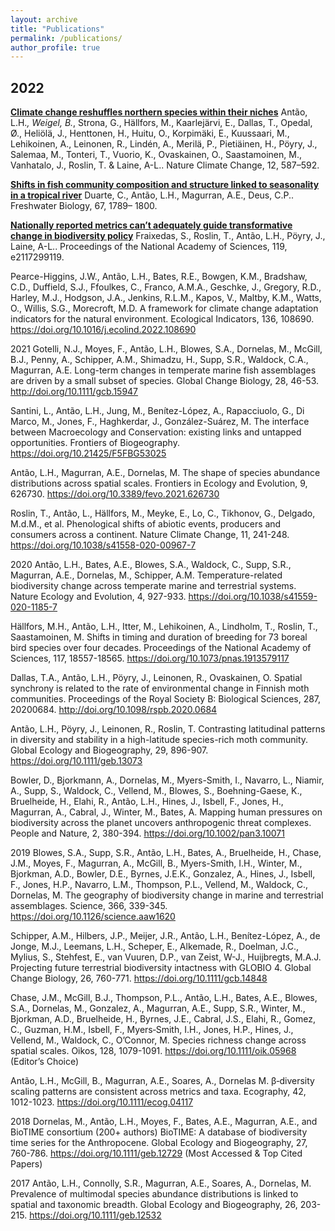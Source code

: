 ```yaml
---
layout: archive
title: "Publications"
permalink: /publications/
author_profile: true
---
```


## **2022**
**[Climate change reshuffles northern species within their niches]([url](https://doi.org/10.1038/s41558-022-01381-x))**
Antão, L.H.*, Weigel, B.*, Strona, G., Hällfors, M., Kaarlejärvi, E., Dallas, T., Opedal, Ø., Heliölä, J., Henttonen, H., Huitu, O., Korpimäki, E., Kuussaari, M., Lehikoinen, A., Leinonen, R., Lindén, A., Merilä, P., Pietiäinen, H., Pöyry, J., Salemaa, M., Tonteri, T., Vuorio, K., Ovaskainen, O., Saastamoinen, M., Vanhatalo, J., Roslin, T. & Laine, A-L.. Nature Climate Change, 12, 587–592.

**[Shifts in fish community composition and structure linked to seasonality in a tropical river]([url](https://doi.org/10.1111/fwb.13975))**
Duarte, C., Antão, L.H., Magurran, A.E., Deus, C.P.. Freshwater Biology, 67, 1789– 1800.

**[Nationally reported metrics can’t adequately guide transformative change in biodiversity policy]([url](https://doi.org/10.1073/pnas.2117299119))**
Fraixedas, S., Roslin, T., Antão, L.H., Pöyry, J., Laine, A-L.. Proceedings of the National Academy of Sciences, 119, e2117299119.


Pearce-Higgins, J.W., Antão, L.H., Bates, R.E., Bowgen, K.M., Bradshaw, C.D., Duffield, S.J., Ffoulkes, C., Franco, A.M.A., Geschke, J., Gregory, R.D., Harley, M.J., Hodgson, J.A., Jenkins, R.L.M., Kapos, V., Maltby, K.M., Watts, O., Willis, S.G., Morecroft, M.D. A framework for climate change adaptation indicators for the natural environment. Ecological Indicators, 136, 108690. https://doi.org/10.1016/j.ecolind.2022.108690

2021 
Gotelli, N.J., Moyes, F., Antão, L.H., Blowes, S.A., Dornelas, M., McGill, B.J., Penny, A., Schipper, A.M., Shimadzu, H., Supp, S.R., Waldock, C.A., Magurran, A.E. Long-term changes in temperate marine fish assemblages are driven by a small subset of species. Global Change Biology, 28, 46-53. http://doi.org/10.1111/gcb.15947

Santini, L., Antão, L.H., Jung, M., Benítez-López, A., Rapacciuolo, G., Di Marco, M., Jones, F., Haghkerdar, J., González-Suárez, M. The interface between Macroecology and Conservation: existing links and untapped opportunities. Frontiers of Biogeography. https://doi.org/10.21425/F5FBG53025

Antão, L.H., Magurran, A.E., Dornelas, M. The shape of species abundance distributions across spatial scales. Frontiers in Ecology and Evolution, 9, 626730. https://doi.org/10.3389/fevo.2021.626730

Roslin, T., Antão, L., Hällfors, M., Meyke, E., Lo, C., Tikhonov, G., Delgado, M.d.M., et al. Phenological shifts of abiotic events, producers and consumers across a continent. Nature Climate Change, 11, 241-248. https://doi.org/10.1038/s41558-020-00967-7

2020
Antão, L.H., Bates, A.E., Blowes, S.A., Waldock, C., Supp, S.R., Magurran, A.E., Dornelas, M., Schipper, A.M. Temperature-related biodiversity change across temperate marine and terrestrial systems. Nature Ecology and Evolution, 4, 927-933. https://doi.org/10.1038/s41559-020-1185-7

Hällfors, M.H., Antão, L.H., Itter, M., Lehikoinen, A., Lindholm, T., Roslin, T., Saastamoinen, M. Shifts in timing and duration of breeding for 73 boreal bird species over four decades. Proceedings of the National Academy of Sciences, 117, 18557-18565. https://doi.org/10.1073/pnas.1913579117

Dallas, T.A., Antão, L.H., Pöyry, J., Leinonen, R., Ovaskainen, O. Spatial synchrony is related to the rate of environmental change in Finnish moth communities. Proceedings of the Royal Society B: Biological Sciences, 287, 20200684. http://doi.org/10.1098/rspb.2020.0684

Antão, L.H., Pöyry, J., Leinonen, R., Roslin, T. Contrasting latitudinal patterns in diversity and stability in a high-latitude species-rich moth community. Global Ecology and Biogeography, 29, 896-907. https://doi.org/10.1111/geb.13073

Bowler, D., Bjorkmann, A., Dornelas, M., Myers-Smith, I., Navarro, L., Niamir, A., Supp, S., Waldock, C., Vellend, M., Blowes, S., Boehning-Gaese, K., Bruelheide, H., Elahi, R., Antão, L.H., Hines, J., Isbell, F., Jones, H., Magurran, A., Cabral, J., Winter, M., Bates, A. Mapping human pressures on biodiversity across the planet uncovers anthropogenic threat complexes. People and Nature, 2, 380-394. https://doi.org/10.1002/pan3.10071

2019
Blowes, S.A., Supp, S.R., Antão, L.H., Bates, A., Bruelheide, H., Chase, J.M., Moyes, F., Magurran, A., McGill, B., Myers-Smith, I.H., Winter, M., Bjorkman, A.D., Bowler, D.E., Byrnes, J.E.K., Gonzalez, A., Hines, J., Isbell, F., Jones, H.P., Navarro, L.M., Thompson, P.L., Vellend, M., Waldock, C., Dornelas, M. The geography of biodiversity change in marine and terrestrial assemblages. Science, 366, 339-345. https://doi.org/10.1126/science.aaw1620

Schipper, A.M., Hilbers, J.P., Meijer, J.R., Antão, L.H., Benítez-López, A., de Jonge, M.J., Leemans, L.H., Scheper, E., Alkemade, R., Doelman, J.C., Mylius, S., Stehfest, E., van Vuuren, D.P., van Zeist, W-J., Huijbregts, M.A.J. Projecting future terrestrial biodiversity intactness with GLOBIO 4. Global Change Biology, 26, 760-771. https://doi.org/10.1111/gcb.14848

Chase, J.M., McGill, B.J., Thompson, P.L., Antão, L.H., Bates, A.E., Blowes, S.A., Dornelas, M., Gonzalez, A., Magurran, A.E., Supp, S.R., Winter, M., Bjorkman, A.D., Bruelheide, H., Byrnes, J.E., Cabral, J.S., Elahi, R., Gomez, C., Guzman, H.M., Isbell, F., Myers‐Smith, I.H., Jones, H.P., Hines, J., Vellend, M., Waldock, C., O’Connor, M. Species richness change across spatial scales. Oikos, 128, 1079-1091. https://doi.org/10.1111/oik.05968 (Editor’s Choice)

Antão, L.H., McGill, B., Magurran, A.E., Soares, A., Dornelas M. β‐diversity scaling patterns are consistent across metrics and taxa. Ecography, 42, 1012-1023. https://doi.org/10.1111/ecog.04117

2018
Dornelas, M., Antão, L.H., Moyes, F., Bates, A.E., Magurran, A.E., and BioTIME consortium (200+ authors) BioTIME: A database of biodiversity time series for the Anthropocene. Global Ecology and Biogeography, 27, 760-786. https://doi.org/10.1111/geb.12729 (Most Accessed & Top Cited Papers)

2017
Antão, L.H., Connolly, S.R., Magurran, A.E., Soares, A., Dornelas, M. Prevalence of multimodal species abundance distributions is linked to spatial and taxonomic breadth. Global Ecology and Biogeography, 26, 203-215. https://doi.org/10.1111/geb.12532
